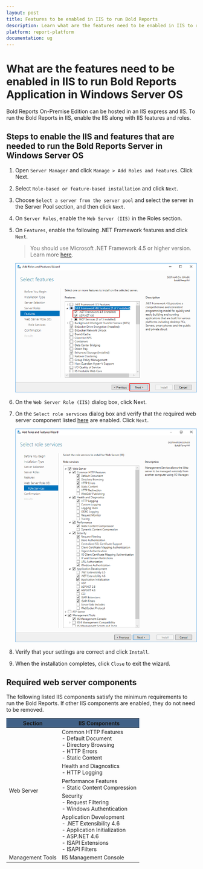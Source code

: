 ```yaml
---
layout: post
title: Features to be enabled in IIS to run Bold Reports
description: Learn what are the features need to be enabled in IIS to run Bold Reports Application in Windows Server OS.
platform: report-platform
documentation: ug
---
```


# What are the features need to be enabled in IIS to run Bold Reports Application in Windows Server OS

Bold Reports On-Premise Edition can be hosted in an IIS express and IIS. To run the Bold Reports in IIS, enable the IIS along with IIS features and roles.

## Steps to enable the IIS and features that are needed to run the Bold Reports Server in Windows Server OS

1. Open `Server Manager` and click `Manage > Add Roles and Features`. Click Next.

2. Select `Role-based or feature-based installation` and click `Next`.

3. Choose `Select a server from the server pool` and select the server in the Server Pool section, and then click `Next`.

4. On `Server Roles`, enable the `Web Server (IIS)` in the Roles section.  

5. On `Features`, enable the following .NET Framework features and click `Next`.

   > You should use Microsoft .NET Framework 4.5 or higher version. Learn more [here](./../../getting-started/#prerequisites).

   ![Roles and Features](/static/assets/on-premise/images/faq/roles-features.png)

6. On the `Web Server Role (IIS)` dialog box, click Next.

7. On the `Select role services` dialog box and verify that the required web server component listed [here](./../features-needed-to-enable-in-iis-to-run-bold-reports-in-win-server-os/#required-web-server-components) are enabled. Click `Next`.

   ![Roles Services](/static/assets/on-premise/images/faq/role-services.png)

8. Verify that your settings are correct and click `Install`.

9. When the installation completes, click `Close` to exit the wizard.  

## Required web server components

The following listed IIS components satisfy the minimum requirements to run the Bold Reports. If other IIS components are enabled, they do not need to be removed.  

<table>
  <thead>
    <tr>
      <th scope="col" bgcolor="#416187">Section</th>
      <th scope="col" bgcolor="#416187">IIS Components</th>
    </tr>
  </thead>
  <tbody>
    <tr>
        <td rowspan="5">Web Server</td>
        <td>Common HTTP Features
            <br>- Default Document  
            <br>- Directory Browsing  
            <br>- HTTP Errors
            <br>- Static Content  
        </td>
    </tr>
    <tr>
        <td>Health and Diagnostics
            <br>- HTTP Logging
        </td>
    </tr>
    <tr>
        <td>Performance Features
            <br>- Static Content Compression</td>
    </tr>
    <tr>
        <td>Security
            <br>- Request Filtering  
            <br>- Windows Authentication</td>
    </tr>
    <tr>
        <td>Application Development  
            <br>- .NET Extensibility 4.6
            <br>- Application Initialization
            <br>- ASP.NET 4.6
            <br>- ISAPI Extensions  
            <br>- ISAPI Filters</td>
    </tr>
    <tr>
        <td>Management Tools</td>
        <td>IIS Management Console</td>
    </tr>
  </tbody>
</table>